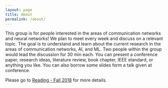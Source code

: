 ```yaml
---
layout: page
title: About
permalink: /about/
---
```

This group is for people interested in the areas of communication networks and neural networks! We plan to meet every week and discuss on a relevant topic. The goal is to understand and learn about the current research in the areas of communication networks, AI, and ML. Two people within the group would lead the discussion for 30 min each. You can present a conference paper, research ideas, literature review, book chapter, IEEE standard, or anything you like. You can also borrow some slides form a talk given at conference.

Please go to [Reading - Fall 2018](https://nrg-ucsd.github.io/2018/09/01/Reading-Fall2018.html) for more details.

